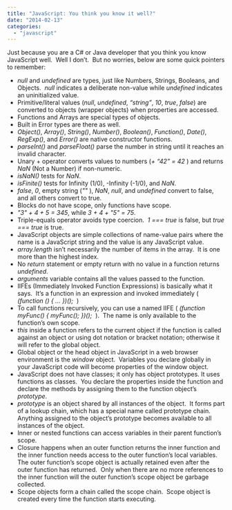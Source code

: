 ```yaml
---
title: "JavaScript: You think you know it well?"
date: "2014-02-13"
categories: 
  - "javascript"
---
```


Just because you are a C# or Java developer that you think you know JavaScript well.  Well I don’t.  But no worries, below are some quick pointers to remember:

- _null_ and _undefined_ are types, just like Numbers, Strings, Booleans, and Objects.  _null_ indicates a deliberate non-value while _undefined_ indicates an uninitialized value.
- Primitive/literal values (_null_, _undefined_, _“string”_, _10_, _true_, _false_) are converted to objects (wrapper objects) when properties are accessed.
- Functions and Arrays are special types of objects.
- Built in Error types are there as well.
- _Object()_, _Array()_, _String()_, _Number()_, _Boolean()_, _Function()_, _Date()_, _RegExp()_, and _Error()_ are native constructor functions.
- _parseInt()_ and _parseFloat()_ parse the number in string until it reaches an invalid character.
- Unary + operator converts values to numbers (_\+ “42” = 42_ ) and returns _NaN_ (Not a Number) if non-numeric.
- _isNaN()_ tests for _NaN_.
- _isFinite()_ tests for Infinity (1/0), -Infinity (-1/0), and _NaN_.
- _false_, _0_, empty string (_""_ ), _NaN_, _null_, and _undefined_ convert to false, and all others convert to true.
- Blocks do not have scope, only functions have scope.
- _"3" + 4 + 5 = 345_, while _3 + 4 + "5" = 75_.
- Triple-equals operator avoids type coercion.  _1 === true_ is false, but _true === true_ is true.
- JavaScript objects are simple collections of name-value pairs where the name is a JavaScript string and the value is any JavaScript value.
- _array.length_ isn’t necessarily the number of items in the array.  It is one more than the highest index.
- No _return_ statement or empty return with no value in a function returns _undefined_.
- _arguments_ variable contains all the values passed to the function.
- IIFEs (Immediately Invoked Function Expressions) is basically what it says.  It’s a function in an expression and invoked immediately ( _(function () { … })();_  )
- To call functions recursively, you can use a named IIFE ( _(function myFunc() { myFunc(); })();_  ).  The name is only available to the function’s own scope.
- _this_ inside a function refers to the current object if the function is called against an object or using dot notation or bracket notation; otherwise it will refer to the global object.
- Global object or the head object in JavaScript in a web browser environment is the _window_ object.  Variables you declare globally in your JavaScript code will become properties of the window object.
- JavaScript does not have classes; it only has object prototypes. It uses functions as classes.  You declare the properties inside the function and declare the methods by assigning them to the function object’s _prototype_.
- _prototype_ is an object shared by all instances of the object.  It forms part of a lookup chain, which has a special name called prototype chain.  Anything assigned to the object’s prototype becomes available to all instances of the object.
- Inner or nested functions can access variables in their parent function’s scope.
- Closure happens when an outer function returns the inner function and the inner function needs access to the outer function’s local variables.  The outer function’s scope object is actually retained even after the outer function has returned.  Only when there are no more references to the inner function will the outer function’s scope object be garbage collected.
- Scope objects form a chain called the scope chain.  Scope object is created every time the function starts executing.
